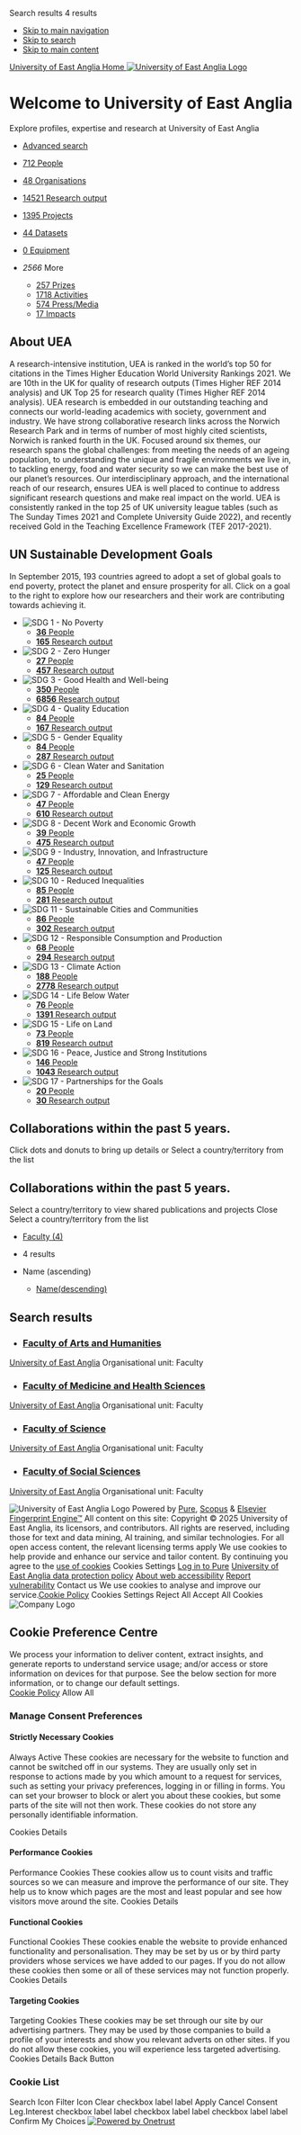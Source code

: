 Search results 4 results 
  * [Skip to main navigation](https://research-portal.uea.ac.uk/en#main-navigation)
  * [Skip to search](https://research-portal.uea.ac.uk/en#main-search)
  * [Skip to main content](https://research-portal.uea.ac.uk/en#main-content)


[ University of East Anglia Home ![University of East Anglia Logo](https://research-portal.uea.ac.uk/skin/headerImage/) ](https://research-portal.uea.ac.uk/en/)
#  Welcome to University of East Anglia 
Explore profiles, expertise and research at University of East Anglia
  * [ Advanced search](https://research-portal.uea.ac.uk/en/searchAll/advanced/)


  * [ 712 People  ](https://research-portal.uea.ac.uk/en/persons/)
  * [ 48 Organisations  ](https://research-portal.uea.ac.uk/en/organisations/)
  * [ 14521 Research output  ](https://research-portal.uea.ac.uk/en/publications/)
  * [ 1395 Projects  ](https://research-portal.uea.ac.uk/en/projects/)
  * [ 44 Datasets  ](https://research-portal.uea.ac.uk/en/datasets/)
  * [ 0 Equipment  ](https://research-portal.uea.ac.uk/en/equipments/)
  * _2566_ More
    * [ 257 Prizes  ](https://research-portal.uea.ac.uk/en/prizes/)
    * [ 1718 Activities  ](https://research-portal.uea.ac.uk/en/activities/)
    * [ 574 Press/Media  ](https://research-portal.uea.ac.uk/en/clippings/)
    * [ 17 Impacts  ](https://research-portal.uea.ac.uk/en/impacts/)


## About UEA
A research-intensive institution, UEA is ranked in the world’s top 50 for citations in the Times Higher Education World University Rankings 2021. We are 10th in the UK for quality of research outputs (Times Higher REF 2014 analysis) and UK Top 25 for research quality (Times Higher REF 2014 analysis). UEA research is embedded in our outstanding teaching and connects our world-leading academics with society, government and industry. We have strong collaborative research links across the Norwich Research Park and in terms of number of most highly cited scientists, Norwich is ranked fourth in the UK. Focused around six themes, our research spans the global challenges: from meeting the needs of an ageing population, to understanding the unique and fragile environments we live in, to tackling energy, food and water security so we can make the best use of our planet’s resources. Our interdisciplinary approach, and the international reach of our research, ensures UEA is well placed to continue to address significant research questions and make real impact on the world. UEA is consistently ranked in the top 25 of UK university league tables (such as The Sunday Times 2021 and Complete University Guide 2022), and recently received Gold in the Teaching Excellence Framework (TEF 2017-2021). 
##  UN Sustainable Development Goals 
In September 2015, 193 countries agreed to adopt a set of global goals to end poverty, protect the planet and ensure prosperity for all. Click on a goal to the right to explore how our researchers and their work are contributing towards achieving it.
  * ![SDG 1 - No Poverty](https://research-portal.uea.ac.uk/assets/sdg_icons/no_poverty-152d4285ffa99f63d2c24faa8c6ae1e6.svg)
    * [ **36** People ](https://research-portal.uea.ac.uk/en/persons/?indexableKeyword=%2Fdk%2Fatira%2Fpure%2Fsustainabledevelopmentgoals%2Fno_poverty)
    * [ **165** Research output ](https://research-portal.uea.ac.uk/en/publications/?indexableKeyword=%2Fdk%2Fatira%2Fpure%2Fsustainabledevelopmentgoals%2Fno_poverty)
  * ![SDG 2 - Zero Hunger](https://research-portal.uea.ac.uk/assets/sdg_icons/zero_hunger-8f35b7109bd9ecb88f3262e1349afb33.svg)
    * [ **27** People ](https://research-portal.uea.ac.uk/en/persons/?indexableKeyword=%2Fdk%2Fatira%2Fpure%2Fsustainabledevelopmentgoals%2Fzero_hunger)
    * [ **457** Research output ](https://research-portal.uea.ac.uk/en/publications/?indexableKeyword=%2Fdk%2Fatira%2Fpure%2Fsustainabledevelopmentgoals%2Fzero_hunger)
  * ![SDG 3 - Good Health and Well-being](https://research-portal.uea.ac.uk/assets/sdg_icons/good_health_and_well_being-ca66cb937719976ce918816020def2ec.svg)
    * [ **350** People ](https://research-portal.uea.ac.uk/en/persons/?indexableKeyword=%2Fdk%2Fatira%2Fpure%2Fsustainabledevelopmentgoals%2Fgood_health_and_well_being)
    * [ **6856** Research output ](https://research-portal.uea.ac.uk/en/publications/?indexableKeyword=%2Fdk%2Fatira%2Fpure%2Fsustainabledevelopmentgoals%2Fgood_health_and_well_being)
  * ![SDG 4 - Quality Education](https://research-portal.uea.ac.uk/assets/sdg_icons/quality_education-b37c6b2dd2b60bc918ec5feef320cb1d.svg)
    * [ **84** People ](https://research-portal.uea.ac.uk/en/persons/?indexableKeyword=%2Fdk%2Fatira%2Fpure%2Fsustainabledevelopmentgoals%2Fquality_education)
    * [ **167** Research output ](https://research-portal.uea.ac.uk/en/publications/?indexableKeyword=%2Fdk%2Fatira%2Fpure%2Fsustainabledevelopmentgoals%2Fquality_education)
  * ![SDG 5 - Gender Equality](https://research-portal.uea.ac.uk/assets/sdg_icons/gender_equality-82c7ba20a0e86cfd713c389ca3176225.svg)
    * [ **84** People ](https://research-portal.uea.ac.uk/en/persons/?indexableKeyword=%2Fdk%2Fatira%2Fpure%2Fsustainabledevelopmentgoals%2Fgender_equality)
    * [ **287** Research output ](https://research-portal.uea.ac.uk/en/publications/?indexableKeyword=%2Fdk%2Fatira%2Fpure%2Fsustainabledevelopmentgoals%2Fgender_equality)
  * ![SDG 6 - Clean Water and Sanitation](https://research-portal.uea.ac.uk/assets/sdg_icons/clean_water_and_sanitation-8884b7035ac6e3b41dc71f42a6e3e897.svg)
    * [ **25** People ](https://research-portal.uea.ac.uk/en/persons/?indexableKeyword=%2Fdk%2Fatira%2Fpure%2Fsustainabledevelopmentgoals%2Fclean_water_and_sanitation)
    * [ **129** Research output ](https://research-portal.uea.ac.uk/en/publications/?indexableKeyword=%2Fdk%2Fatira%2Fpure%2Fsustainabledevelopmentgoals%2Fclean_water_and_sanitation)
  * ![SDG 7 - Affordable and Clean Energy](https://research-portal.uea.ac.uk/assets/sdg_icons/affordable_and_clean_energy-3ef7b8830c5ae63dc37fecf9e07b7fb8.svg)
    * [ **47** People ](https://research-portal.uea.ac.uk/en/persons/?indexableKeyword=%2Fdk%2Fatira%2Fpure%2Fsustainabledevelopmentgoals%2Faffordable_and_clean_energy)
    * [ **610** Research output ](https://research-portal.uea.ac.uk/en/publications/?indexableKeyword=%2Fdk%2Fatira%2Fpure%2Fsustainabledevelopmentgoals%2Faffordable_and_clean_energy)
  * ![SDG 8 - Decent Work and Economic Growth](https://research-portal.uea.ac.uk/assets/sdg_icons/decent_work_and_economic_growth-f82f7cc7255870c88a43e48b79772f97.svg)
    * [ **39** People ](https://research-portal.uea.ac.uk/en/persons/?indexableKeyword=%2Fdk%2Fatira%2Fpure%2Fsustainabledevelopmentgoals%2Fdecent_work_and_economic_growth)
    * [ **475** Research output ](https://research-portal.uea.ac.uk/en/publications/?indexableKeyword=%2Fdk%2Fatira%2Fpure%2Fsustainabledevelopmentgoals%2Fdecent_work_and_economic_growth)
  * ![SDG 9 - Industry, Innovation, and Infrastructure](https://research-portal.uea.ac.uk/assets/sdg_icons/industry_innovation_and_infrastructure-f6ac329b3d6b0c40b72e8bb0c46a88d9.svg)
    * [ **47** People ](https://research-portal.uea.ac.uk/en/persons/?indexableKeyword=%2Fdk%2Fatira%2Fpure%2Fsustainabledevelopmentgoals%2Findustry_innovation_and_infrastructure)
    * [ **125** Research output ](https://research-portal.uea.ac.uk/en/publications/?indexableKeyword=%2Fdk%2Fatira%2Fpure%2Fsustainabledevelopmentgoals%2Findustry_innovation_and_infrastructure)
  * ![SDG 10 - Reduced Inequalities](https://research-portal.uea.ac.uk/assets/sdg_icons/reduced_inequalities-8bb4302575a086560a67ee5f8961db72.svg)
    * [ **85** People ](https://research-portal.uea.ac.uk/en/persons/?indexableKeyword=%2Fdk%2Fatira%2Fpure%2Fsustainabledevelopmentgoals%2Freduced_inequalities)
    * [ **281** Research output ](https://research-portal.uea.ac.uk/en/publications/?indexableKeyword=%2Fdk%2Fatira%2Fpure%2Fsustainabledevelopmentgoals%2Freduced_inequalities)
  * ![SDG 11 - Sustainable Cities and Communities](https://research-portal.uea.ac.uk/assets/sdg_icons/sustainable_cities_and_communities-31bf806f901b93759d828884fd5df53f.svg)
    * [ **86** People ](https://research-portal.uea.ac.uk/en/persons/?indexableKeyword=%2Fdk%2Fatira%2Fpure%2Fsustainabledevelopmentgoals%2Fsustainable_cities_and_communities)
    * [ **302** Research output ](https://research-portal.uea.ac.uk/en/publications/?indexableKeyword=%2Fdk%2Fatira%2Fpure%2Fsustainabledevelopmentgoals%2Fsustainable_cities_and_communities)
  * ![SDG 12 - Responsible Consumption and Production](https://research-portal.uea.ac.uk/assets/sdg_icons/responsible_consumption_and_production-309b9599b314a8ef34f446a7e4215de6.svg)
    * [ **68** People ](https://research-portal.uea.ac.uk/en/persons/?indexableKeyword=%2Fdk%2Fatira%2Fpure%2Fsustainabledevelopmentgoals%2Fresponsible_consumption_and_production)
    * [ **294** Research output ](https://research-portal.uea.ac.uk/en/publications/?indexableKeyword=%2Fdk%2Fatira%2Fpure%2Fsustainabledevelopmentgoals%2Fresponsible_consumption_and_production)
  * ![SDG 13 - Climate Action](https://research-portal.uea.ac.uk/assets/sdg_icons/climate_action-bf9936c5a1e66601be3cd2b75da7ce3f.svg)
    * [ **188** People ](https://research-portal.uea.ac.uk/en/persons/?indexableKeyword=%2Fdk%2Fatira%2Fpure%2Fsustainabledevelopmentgoals%2Fclimate_action)
    * [ **2778** Research output ](https://research-portal.uea.ac.uk/en/publications/?indexableKeyword=%2Fdk%2Fatira%2Fpure%2Fsustainabledevelopmentgoals%2Fclimate_action)
  * ![SDG 14 - Life Below Water](https://research-portal.uea.ac.uk/assets/sdg_icons/life_below_water-ab710e5d53fa05458473f4b2cb73dd74.svg)
    * [ **76** People ](https://research-portal.uea.ac.uk/en/persons/?indexableKeyword=%2Fdk%2Fatira%2Fpure%2Fsustainabledevelopmentgoals%2Flife_below_water)
    * [ **1391** Research output ](https://research-portal.uea.ac.uk/en/publications/?indexableKeyword=%2Fdk%2Fatira%2Fpure%2Fsustainabledevelopmentgoals%2Flife_below_water)
  * ![SDG 15 - Life on Land](https://research-portal.uea.ac.uk/assets/sdg_icons/life_on_land-f1b7e3dbbb3a9410964d6fbb4b31f821.svg)
    * [ **73** People ](https://research-portal.uea.ac.uk/en/persons/?indexableKeyword=%2Fdk%2Fatira%2Fpure%2Fsustainabledevelopmentgoals%2Flife_on_land)
    * [ **819** Research output ](https://research-portal.uea.ac.uk/en/publications/?indexableKeyword=%2Fdk%2Fatira%2Fpure%2Fsustainabledevelopmentgoals%2Flife_on_land)
  * ![SDG 16 - Peace, Justice and Strong Institutions](https://research-portal.uea.ac.uk/assets/sdg_icons/peace_justice_and_strong_institutions-05bb2c5c2784243923979f91286779c0.svg)
    * [ **146** People ](https://research-portal.uea.ac.uk/en/persons/?indexableKeyword=%2Fdk%2Fatira%2Fpure%2Fsustainabledevelopmentgoals%2Fpeace_justice_and_strong_institutions)
    * [ **1043** Research output ](https://research-portal.uea.ac.uk/en/publications/?indexableKeyword=%2Fdk%2Fatira%2Fpure%2Fsustainabledevelopmentgoals%2Fpeace_justice_and_strong_institutions)
  * ![SDG 17 - Partnerships for the Goals](https://research-portal.uea.ac.uk/assets/sdg_icons/partnerships-f0be6343da3b9970583be7f768f85d93.svg)
    * [ **20** People ](https://research-portal.uea.ac.uk/en/persons/?indexableKeyword=%2Fdk%2Fatira%2Fpure%2Fsustainabledevelopmentgoals%2Fpartnerships)
    * [ **30** Research output ](https://research-portal.uea.ac.uk/en/publications/?indexableKeyword=%2Fdk%2Fatira%2Fpure%2Fsustainabledevelopmentgoals%2Fpartnerships)


##  Collaborations within the past 5 years. 
Click dots and donuts to bring up details or Select a country/territory from the list
##  Collaborations within the past 5 years. 
Select a country/territory to view shared publications and projects
Close 
Select a country/territory from the list
  * [ Faculty (4) ](https://research-portal.uea.ac.uk/en/home/?nofollow=true#organisationTypeMenu)


  * 4 results 
  * Name (ascending)
    * [Name(descending)](https://research-portal.uea.ac.uk/en/home/index/?type=%2Fdk%2Fatira%2Fpure%2Forganisation%2Forganisationtypes%2Forganisation%2Ffaculty&ordering=name&descending=true)


## Search results
  * ### [Faculty of Arts and Humanities](https://research-portal.uea.ac.uk/en/organisations/faculty-of-arts-and-humanities)
[University of East Anglia](https://research-portal.uea.ac.uk/en/organisations/university-of-east-anglia)
Organisational unit: Faculty
  * ### [Faculty of Medicine and Health Sciences](https://research-portal.uea.ac.uk/en/organisations/faculty-of-medicine-and-health-sciences)
[University of East Anglia](https://research-portal.uea.ac.uk/en/organisations/university-of-east-anglia)
Organisational unit: Faculty
  * ### [Faculty of Science](https://research-portal.uea.ac.uk/en/organisations/faculty-of-science)
[University of East Anglia](https://research-portal.uea.ac.uk/en/organisations/university-of-east-anglia)
Organisational unit: Faculty
  * ### [Faculty of Social Sciences](https://research-portal.uea.ac.uk/en/organisations/faculty-of-social-sciences)
[University of East Anglia](https://research-portal.uea.ac.uk/en/organisations/university-of-east-anglia)
Organisational unit: Faculty


![University of East Anglia Logo](https://research-portal.uea.ac.uk/skin/footerIcon/)
Powered by [Pure](http://www.elsevier.com/online-tools/research-intelligence/products-and-services/pure), [Scopus](http://www.scopus.com/) & [Elsevier Fingerprint Engine™](https://www.elsevier.com/products/elsevier-fingerprint-engine)
All content on this site: Copyright © 2025 University of East Anglia, its licensors, and contributors. All rights are reserved, including those for text and data mining, AI training, and similar technologies. For all open access content, the relevant licensing terms apply 
We use cookies to help provide and enhance our service and tailor content. By continuing you agree to the [use of cookies](https://research-portal.uea.ac.uk/en/about/cookies/)
Cookies Settings
[Log in to Pure](https://pure.uea.ac.uk/admin/workspace.xhtml)
[University of East Anglia data protection policy](https://www.uea.ac.uk/about/university-information/statutory-and-legal/data-protection)
[About web accessibility](https://research-portal.uea.ac.uk/en/web-accessibility/)
[Report vulnerability](https://elsevier.responsibledisclosure.com/hc/en-us/requests/new)
Contact us
[](https://research-portal.uea.ac.uk/en)
We use cookies to analyse and improve our service.[Cookie Policy](https://research-portal.uea.ac.uk/en/about/cookies/)
Cookies Settings Reject All Accept All Cookies
![Company Logo](https://cdn.cookielaw.org/logos/static/ot_company_logo.png)
## Cookie Preference Centre
We process your information to deliver content, extract insights, and generate reports to understand service usage; and/or access or store information on devices for that purpose. See the below section for more information, or to change our default settings.   
[Cookie Policy](https://research-portal.uea.ac.uk/en/about/cookies/)
Allow All
###  Manage Consent Preferences
#### Strictly Necessary Cookies
Always Active
These cookies are necessary for the website to function and cannot be switched off in our systems. They are usually only set in response to actions made by you which amount to a request for services, such as setting your privacy preferences, logging in or filling in forms. You can set your browser to block or alert you about these cookies, but some parts of the site will not then work. These cookies do not store any personally identifiable information.   
  

Cookies Details‎
#### Performance Cookies
Performance Cookies
These cookies allow us to count visits and traffic sources so we can measure and improve the performance of our site. They help us to know which pages are the most and least popular and see how visitors move around the site.
Cookies Details‎
#### Functional Cookies
Functional Cookies
These cookies enable the website to provide enhanced functionality and personalisation. They may be set by us or by third party providers whose services we have added to our pages. If you do not allow these cookies then some or all of these services may not function properly.
Cookies Details‎
#### Targeting Cookies
Targeting Cookies
These cookies may be set through our site by our advertising partners. They may be used by those companies to build a profile of your interests and show you relevant adverts on other sites. If you do not allow these cookies, you will experience less targeted advertising.
Cookies Details‎
Back Button
### Cookie List
Search Icon
Filter Icon
Clear
checkbox label label
Apply Cancel
Consent Leg.Interest
checkbox label label
checkbox label label
checkbox label label
Confirm My Choices
[![Powered by Onetrust](https://cdn.cookielaw.org/logos/static/powered_by_logo.svg)](https://www.onetrust.com/products/cookie-consent/)
